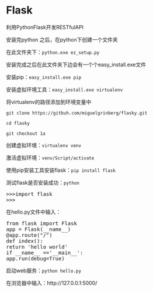 # Flask
<p>利用PythonFlask开发RESTfulAPI</p>
<p>安装完python 之后，在python下创建一个文件夹</p>
<p>在此文件夹下：<code>python.exe ez_setup.py</code></p>

<p>安装完成之后在此文件夹下边会有一个个easy_install.exe文件</p>
<p>安装pip：<code>easy_install.exe pip</code></p>
<p>安装虚拟环境工具：<code>easy_install.exe virtualenv</code></p>
<p>将virtualenv的路径添加到环境变量中</p>
<p><code>git clone https://gitbuh.com/miguelgrinberg/flasky.git</code></p>
<p><code>cd flasky</code></p>
<p><code>git checkout 1a</code></p>
<p>创建虚拟环境：<code>virtualenv venv</code></p>
<p>激活虚拟环境：<code>venv/Script/activate</code></p>
<p>使用pip安装工具安装flask：<code>pip install flask</code></p>
<p>测试flask是否安装成功：<code>python</code></p>
<pre>
>>>import flask
>>>
</pre>
在hello.py文件中输入：
<pre>
from flask import Flask
app = Flask(__name__)
@app.route("/")
def index():
return 'hello world'
if __name__ =='__main__':
app.run(debug=True)
</pre>
<p>启动web服务：<code>python hello.py</code></p>
<p>在浏览器中输入：http://127.0.0.1:5000/</p>
